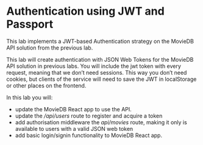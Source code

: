 # Authentication using JWT and Passport

This lab implements a JWT-based Authentication strategy on the MovieDB API solution from the previous lab.

This lab will create authentication with JSON Web Tokens for the MovieDB API solution in previous labs. You will include the jwt token with every request, meaning that we don’t need sessions. This way you don’t need cookies, but clients of the service will need to save the JWT in localStorage or other places on the frontend.

In this lab you will:

+ update the MovieDB React app to use the API.
+ update the */api/users* route to register and acquire a token
+ add authorisation middleware the *api/movies* route, making it only is available to users with a valid JSON web token
+ add basic login/signin functionality to MovieDB React app.


